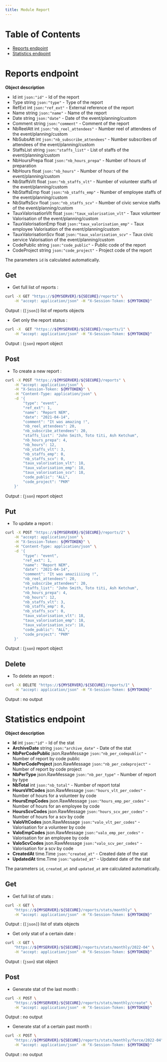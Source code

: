 ```yaml
---
title: Module Report
---
```


# Table of Contents

- [Reports endpoint](#reports-endpoint)
- [Statistics endpoint](#statistics-endpoint)

# Reports endpoint

**Object description**

- Id                int     `json:"id"`                     - Id of the report
- Type              string  `json:"type"`                   - Type of the report
- RefExt            int     `json:"ref_ext"`                - External reference of the report
- Name              string  `json:"name"`                   - Name of the report
- Date              string  `json:"date"`                   - Date of the event/planning/custom
- Comment           string  `json:"comment"`                - Comment of the report
- NbReelAtt         int     `json:"nb_reel_attendees"`      - Number reel of attendees of the event/planning/custom
- NbSubsAtt         int     `json:"nb_subscribe_attendees"` - Number subscribes of attendees of the event/planning/custom
- StaffsList        string  `json:"staffs_list"`            - List of staffs of the event/planning/custom
- NbHoursPrepa      float   `json:"nb_hours_prepa"`         - Number of hours of preparation
- NbHours           float  `json:"nb_hours"`                - Number of hours of the event/planning/custom
- NbStaffsVlt          float  `json:"nb_staffs_vlt"`               - Number of volunteer staffs of the event/planning/custom
- NbStaffsEmp          float  `json:"nb_staffs_emp"`               - Number of employee staffs of the event/planning/custom
- NbStaffsScv          float  `json:"nb_staffs_scv"`               - Number of civic service staffs of the event/planning/custom
- TauxValorisationVlt  float  `json:"taux_valorisation_vlt"`       - Taux volunteer Valorisation of the event/planning/custom
- TauxValorisationEmp  float  `json:"taux_valorisation_emp"`       - Taux employee Valorisation of the event/planning/custom
- TauxValorisationScv  float  `json:"taux_valorisation_scv"`       - Taux civic service Valorisation of the event/planning/custom
- CodePublic        string  `json:"code_public"`            - Public code of the report
- CodeProject       string  `json:"code_project"`           - Project code of the report

The parameters `id` is calculated automatically.

## Get

- Get full list of reports :

```bash
curl -X GET "https://${MYSERVER}/${SECURE}/reports" \
    -H "accept: application/json" -H "X-Session-Token: ${MYTOKEN}"
```

Output : (`[json]`) list of reports objects

- Get only the report status :

```bash
curl -X  GET "https://${MYSERVER}/${SECURE}/reports/1" \
    -H "accept: application/json" -H "X-Session-Token: ${MYTOKEN}"
```

Output : (`json`) report object

## Post

- To create a new report :

```bash
curl -X POST "https://${MYSERVER}/${SECURE}/reports" \
    -H "accept: application/json" \
    -H "X-Session-Token: ${MYTOKEN}" \
    -H "Content-Type: application/json" \
    -d '{
        "type": "event",
        "ref_ext": 1,
        "name": "Report NEM",
        "date": "2021-04-14",
        "comment": "It was amazing !",
        "nb_reel_attendees": 20,
        "nb_subscribe_attendees": 20,
        "staffs_list": "John Smith, Toto titi, Ash Ketchum",
        "nb_hours_prepa": 4,
        "nb_hours": 12,
        "nb_staffs_vlt": 3,
        "nb_staffs_emp": 0,
        "nb_staffs_scv": 0,
        "taux_valorisation_vlt": 18,
        "taux_valorisation_emp": 18,
        "taux_valorisation_scv": 18,
        "code_public": "ALL",
        "code_project": "PKM"
    }'
```

Output : (`json`) report object

## Put

- To update a report :

```bash
curl -X POST "https://${MYSERVER}/${SECURE}/reports/2" \
    -H "accept: application/json" \
    -H "X-Session-Token: ${MYTOKEN}" \
    -H "Content-Type: application/json" \
    -d '{
        "type": "event",
        "ref_ext": 1,
        "name": "Report NEM",
        "date": "2021-04-14",
        "comment": "It was amaziiiiing !",
        "nb_reel_attendees": 20,
        "nb_subscribe_attendees": 20,
        "staffs_list": "John Smith, Toto titi, Ash Ketchum",
        "nb_hours_prepa": 4,
        "nb_hours": 12,
        "nb_staffs_vlt": 3,
        "nb_staffs_emp": 0,
        "nb_staffs_scv": 0,
        "taux_valorisation_vlt": 18,
        "taux_valorisation_emp": 18,
        "taux_valorisation_scv": 18,
        "code_public": "ALL",
        "code_project": "PKM"
    }'
```

Output : (`json`) report object

## Delete

- To delete an report :

```bash
curl -X DELETE "https://${MYSERVER}/${SECURE}/reports/1" \
    -H "accept: application/json" -H "X-Session-Token: ${MYTOKEN}"
```

Output : no output

# Statistics endpoint

**Object description**

- **Id**                int             `json:"id"`                     - Id of the stat
- **ArchiveDate**       string          `json:"archive_date"`           - Date of the stat
- **NbPerCodePublic**   json.RawMessage `json:"nb_per_codepublic"`      - Number of report by code public
- **NbPerCodeProject**  json.RawMessage `json:"nb_per_codeproject"`     - Number of report by code project
- **NbPerType**         json.RawMessage `json:"nb_per_type"`            - Number of report by type
- **NbTotal**           int             `json:"nb_total"`               - Number of report total
- **HoursVltCodes**     json.RawMessage `json:"hours_vlt_per_codes"`    - Number of hours for a volunteer by code
- **HoursEmpCodes**     json.RawMessage `json:"hours_emp_per_codes"`    - Number of hours for an employee by code
- **HoursScvCodes**     json.RawMessage `json:"hours_scv_per_codes"`    - Number of hours for a scv by code
- **ValoVltCodes**      json.RawMessage `json:"valo_vlt_per_codes"`     - Valorisation for a volunteer by code
- **ValoEmpCodes**      json.RawMessage `json:"valo_emp_per_codes"`     - Valorisation for an employee by code
- **ValoScvCodes**      json.RawMessage `json:"valo_scv_per_codes"`     - Valorisation for a scv by code
- **CreatedAt**         time.Time       `json:"created_at"`             - Created date of the stat
- **UpdatedAt**         time.Time       `json:"updated_at"`             - Updated date of the stat

The parameters `id`, `created_at` and `updated_at` are calculated automatically.

## Get

- Get full list of stats :

```bash
curl -X GET \
    "https://${MYSERVER}/${SECURE}/reports/stats/monthly" \
    -H "accept: application/json" -H "X-Session-Token: ${MYTOKEN}"
```

Output : (`[json]`) list of stats objects

- Get only stat of a certain date :

```bash
curl -X GET \
    "https://${MYSERVER}/${SECURE}/reports/stats/monthly/2022-04" \
    -H "accept: application/json" -H "X-Session-Token: ${MYTOKEN}"
```

Output : (`json`) stat object

## Post

- Generate stat of the last month :

```bash
curl -X POST \
    "https://${MYSERVER}/${SECURE}/reports/stats/monthly/create" \
    -H "accept: application/json" -H "X-Session-Token: ${MYTOKEN}"
```

Output : no output

- Generate stat of a certain past month :

```bash
curl -X POST \
    "https://${MYSERVER}/${SECURE}/reports/stats/monthly/force/2022-04" \
    -H "accept: application/json" -H "X-Session-Token: ${MYTOKEN}"
```

Output : no output
